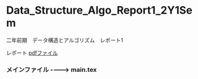 # Data_Structure_Algo_Report1_2Y1Sem
二年前期　データ構造とアルゴリズム　レポート1

レポート [pdfファイル](./Data_Structure_Algo_Report1_2Y1Sem.pdf)

### メインファイル ----> main.tex
